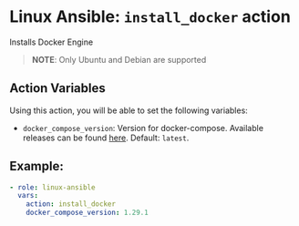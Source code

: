 # Linux Ansible: `install_docker` action
Installs Docker Engine
> **NOTE**: Only Ubuntu and Debian are supported

## Action Variables
Using this action, you will be able to set the following variables:
- `docker_compose_version`: Version for docker-compose. Available releases can be found [here](https://github.com/docker/compose/releases/). Default: `latest`.

## Example:
```yaml
- role: linux-ansible
  vars:
    action: install_docker
    docker_compose_version: 1.29.1
```
